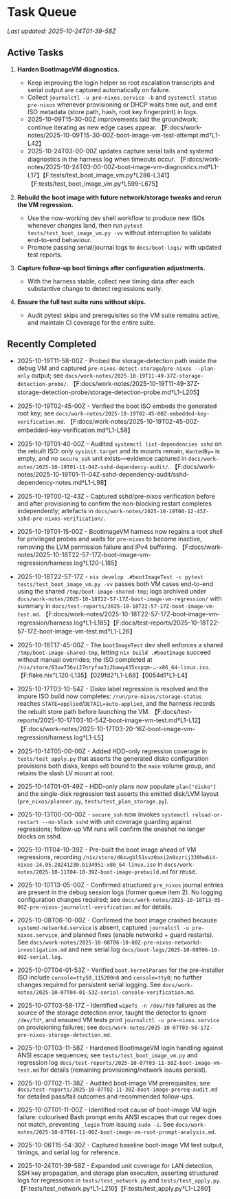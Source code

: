 # Task Queue

_Last updated: 2025-10-24T01-39-58Z_

## Active Tasks

1. **Harden BootImageVM diagnostics.**
   - Keep improving the login helper so root escalation transcripts and serial output are captured automatically on failure.
   - Collect `journalctl -u pre-nixos.service -b` and `systemctl status pre-nixos` whenever provisioning or DHCP waits time out, and emit ISO metadata (store path, hash, root key fingerprint) in logs.
   - 2025-10-09T15-30-00Z improvements laid the groundwork; continue iterating as new edge cases appear. 【F:docs/work-notes/2025-10-09T15-30-00Z-boot-image-vm-test-attempt.md†L1-L42】
   - 2025-10-24T03-00-00Z updates capture serial tails and systemd diagnostics in the harness log when timeouts occur. 【F:docs/work-notes/2025-10-24T03-00-00Z-boot-image-vm-diagnostics.md†L1-L17】【F:tests/test_boot_image_vm.py†L286-L341】【F:tests/test_boot_image_vm.py†L599-L675】

2. **Rebuild the boot image with future network/storage tweaks and rerun the VM regression.**
   - Use the now-working dev shell workflow to produce new ISOs whenever changes land, then run `pytest tests/test_boot_image_vm.py -vv` without interruption to validate end-to-end behaviour.
   - Promote passing serial/journal logs to `docs/boot-logs/` with updated test reports.

3. **Capture follow-up boot timings after configuration adjustments.**
    - With the harness stable, collect new timing data after each substantive change to detect regressions early.

4. **Ensure the full test suite runs without skips.**
    - Audit pytest skips and prerequisites so the VM suite remains active, and maintain CI coverage for the entire suite.


## Recently Completed
- 2025-10-19T11-58-00Z - Probed the storage-detection path inside the debug VM and captured `pre-nixos-detect-storage`/`pre-nixos --plan-only` output; see `docs/work-notes/2025-10-19T11-49-37Z-storage-detection-probe/`. 【F:docs/work-notes/2025-10-19T11-49-37Z-storage-detection-probe/storage-detection-probe.md†L1-L205】

- 2025-10-19T02-45-00Z - Verified the boot ISO embeds the generated root key; see `docs/work-notes/2025-10-19T02-45-00Z-embedded-key-verification.md`. 【F:docs/work-notes/2025-10-19T02-45-00Z-embedded-key-verification.md†L1-L58】
- 2025-10-19T01-40-00Z - Audited `systemctl list-dependencies sshd` on the rebuilt ISO: only `sysinit.target` and its mounts remain, `WantedBy=` is empty, and no `secure_ssh` unit exists—evidence captured in `docs/work-notes/2025-10-19T01-11-04Z-sshd-dependency-audit/`. 【F:docs/work-notes/2025-10-19T01-11-04Z-sshd-dependency-audit/sshd-dependency-notes.md†L1-L98】
- 2025-10-19T00-12-43Z - Captured sshd/pre-nixos verification before and after provisioning to confirm the non-blocking restart completes independently; artefacts in `docs/work-notes/2025-10-19T00-12-43Z-sshd-pre-nixos-verification/`.
- 2025-10-19T01-15-00Z - BootImageVM harness now regains a root shell for privileged probes and waits for `pre-nixos` to become inactive, removing the LVM permission failure and IPv4 buffering. 【F:docs/work-notes/2025-10-18T22-57-17Z-boot-image-vm-regression/harness.log†L120-L185】
- 2025-10-18T22-57-17Z - `nix develop .#bootImageTest -c pytest tests/test_boot_image_vm.py -vv` passes both VM cases end-to-end using the shared `/tmp/boot-image-shared-tmp`; logs archived under `docs/work-notes/2025-10-18T22-57-17Z-boot-image-vm-regression/` with summary in `docs/test-reports/2025-10-18T22-57-17Z-boot-image-vm-test.md`. 【F:docs/work-notes/2025-10-18T22-57-17Z-boot-image-vm-regression/harness.log†L1-L185】【F:docs/test-reports/2025-10-18T22-57-17Z-boot-image-vm-test.md†L1-L26】
- 2025-10-18T17-45-00Z - The `bootImageTest` dev shell enforces a shared `/tmp/boot-image-shared-tmp`, letting `nix build .#bootImage` succeed without manual overrides; the ISO completed at `/nix/store/83vw736vi27nryfaa3i2bawy435xspqm-…-x86_64-linux.iso`. 【F:flake.nix†L120-L135】【029fd2†L1-L68】【0054d1†L1-L4】
- 2025-10-17T03-10-54Z - Disko label regression is resolved and the impure ISO build now completes: `/run/pre-nixos/storage-status` reaches `STATE=applied`/`DETAIL=auto-applied`, and the harness records the rebuilt store path before launching the VM. 【F:docs/test-reports/2025-10-17T03-10-54Z-boot-image-vm-test.md†L1-L12】【F:docs/work-notes/2025-10-17T03-20-16Z-boot-image-vm-regression/harness.log†L1-L5】
- 2025-10-14T05-00-00Z - Added HDD-only regression coverage in `tests/test_apply.py` that asserts the generated disko configuration provisions both disks, keeps `md0` bound to the `main` volume group, and retains the slash LV mount at root.
- 2025-10-14T01-01-49Z - HDD-only plans now populate `plan["disko"]` and the single-disk regression test asserts the emitted disk/LVM layout (`pre_nixos/planner.py`, `tests/test_plan_storage.py`).
- 2025-10-13T00-00-00Z - `secure_ssh` now invokes `systemctl reload-or-restart --no-block sshd` with unit coverage guarding against regressions; follow-up VM runs will confirm the oneshot no longer blocks on sshd.
 - 2025-10-11T04-10-39Z - Pre-built the boot image ahead of VM regressions, recording `/nix/store/d8xvgbl51svz0axi2n0xzrij330hw6i4-nixos-24.05.20241230.b134951-x86_64-linux.iso` in `docs/work-notes/2025-10-11T04-10-39Z-boot-image-prebuild.md` for reuse.
- 2025-10-10T13-05-00Z - Confirmed structured `pre_nixos` journal entries are present in the debug session logs (former queue item 2). No logging configuration changes required; see `docs/work-notes/2025-10-10T13-05-00Z-pre-nixos-journalctl-verification.md` for details.
- 2025-10-08T06-10-00Z - Confirmed the boot image crashed because `systemd-networkd.service` is absent, captured `journalctl -u pre-nixos.service`, and planned fixes (enable networkd + guard restarts). See `docs/work-notes/2025-10-08T06-10-00Z-pre-nixos-networkd-investigation.md` and new serial log `docs/boot-logs/2025-10-08T06-10-00Z-serial.log`.
- 2025-10-07T04-01-53Z - Verified `boot.kernelParams` for the pre-installer ISO include `console=ttyS0,115200n8` and `console=tty0`; no further changes required for persistent serial logging. See `docs/work-notes/2025-10-07T04-01-53Z-serial-console-verification.md`.
- 2025-10-07T03-58-17Z - Identified `wipefs -n /dev/fd0` failures as the source of the storage detection error, taught the detector to ignore `/dev/fd*`, and ensured VM tests print `journalctl -u pre-nixos.service` on provisioning failures; see `docs/work-notes/2025-10-07T03-58-17Z-pre-nixos-storage-detection.md`.
- 2025-10-07T03-11-58Z - Hardened BootImageVM login handling against ANSI escape sequences; see `tests/test_boot_image_vm.py` and regression log `docs/test-reports/2025-10-07T03-11-58Z-boot-image-vm-test.md` for details (remaining provisioning/network issues persist).
- 2025-10-07T02-11-38Z - Audited boot-image VM prerequisites; see `docs/test-reports/2025-10-07T02-11-38Z-boot-image-prereq-audit.md` for detailed pass/fail outcomes and recommended follow-ups.
- 2025-10-07T01-11-00Z - Identified root cause of boot-image VM login failure: colourised Bash prompt emits ANSI escapes that our regex does not match, preventing `_login` from issuing `sudo -i`. See `docs/work-notes/2025-10-07T01-11-00Z-boot-image-vm-root-prompt-analysis.md`.
- 2025-10-06T15-54-30Z - Captured baseline boot-image VM test output, timings, and serial log for reference.
- 2025-10-24T01-39-58Z - Expanded unit coverage for LAN detection, SSH key propagation, and storage plan execution, asserting structured logs for regressions in `tests/test_network.py` and `tests/test_apply.py`. 【F:tests/test_network.py†L1-L210】【F:tests/test_apply.py†L1-L260】
